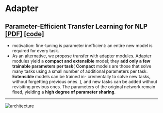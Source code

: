# Adapter
## Parameter-Efficient Transfer Learning for NLP [[PDF]](https://arxiv.org/pdf/1902.00751.pdf) [[code]](https://github.com/google-research/adapter-bert)
- motivation: fine-tuning is parameter inefficient: an entire new model is required for every task.
- As an alternative, we
propose transfer with adapter modules. Adapter
modules yield a **compact and extensible** model;
they **add only a few trainable parameters per task**( **Compact** models are those
that solve many tasks using a small number of additional
parameters per task. **Extensible** models can be trained in-
crementally to solve new tasks, without forgetting previous
ones. ),
and new tasks can be added without revisiting
previous ones. The parameters of the original
network remain fixed, yielding a **high degree of
parameter sharing**. 
***
![architecture](https://github.com/rockypoo123/papers/blob/main/imgs/adapter.jpg 'architecture of adapter')
